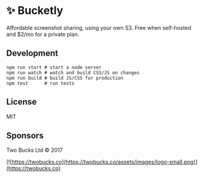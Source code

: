# ✨ Bucketly

Affordable screenshot sharing, using your own S3. Free when self-hosted and $2/mo for a private plan.

## Development

```
npm run start # start a node server
npm run watch # watch and build CSS/JS on changes
npm run build # build JS/CSS for production
npm test      # run tests
```

## License

MIT 

## Sponsors

Two Bucks Ltd © 2017

[![https://twobucks.co](https://twobucks.co/assets/images/logo-small.png)](https://twobucks.co)

